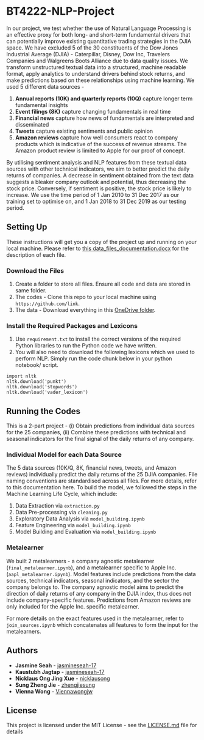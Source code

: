 # BT4222-NLP-Project

In our project, we test whether the use of Natural Language Processing is an effective proxy for both long- and short-term fundamental drivers that can potentially improve existing quantitative trading strategies in the DJIA space. We have excluded 5 of the 30 constituents of the Dow Jones Industrial Average (DJIA) - Caterpillar, Disney, Dow Inc, Travelers Companies and Walgreens Boots Alliance due to data quality issues. We transform unstructured textual data into a structured, machine readable format, apply analytics to understand drivers behind stock returns, and make predictions based on these relationships using machine learning. We used 5 different data sources - 
1. __Annual reports (10K) and quarterly reports (10Q)__ capture longer term fundamental insights
2. __Event filings (8K)__ capture changing fundamentals in real time
3. __Financial news__ capture how news of fundamentals are interpreted and disseminated
4. __Tweets__ capture existing sentiments and public opinion
5. __Amazon reviews__ capture how well consumers react to company products which is indicative of the success of revenue streams. The Amazon product review is limited to Apple for our proof of concept. 

By utilising sentiment analysis and NLP features from these textual data sources with other technical indicators, we aim to better predict the daily returns of companies. A decrease in sentiment obtained from the text data suggests a bleaker company outlook and potential, thus decreasing the stock price. Conversely, if sentiment is positive, the stock price is likely to increase.  We use the time period of 1 Jan 2010 to 31 Dec 2017 as our training set to optimise on, and 1 Jan 2018 to 31 Dec 2019 as our testing period. 

## Setting Up
These instructions will get you a copy of the project up and running on your local machine. Please refer to <a href="http://recordit.co/" target="_blank">this data_files_documentation.docx</a> for the description of each file.

### Download the Files
1. Create a folder to store all files. Ensure all code and data are stored in same folder.
2. The codes - Clone this repo to your local machine using `https://github.com/link`.
3. The data - Download everything in this <a href="http://recordit.co/" target="_blank">OneDrive folder</a>.

### Install the Required Packages and Lexicons
1. Use `requirement.txt` to install the correct versions of the required Python libraries to run the Python code we have written.
2. You will also need to download the following lexicons which we used to perform NLP. Simply run the code chunk below in your python notebook/ script.
``` 
import nltk
nltk.download('punkt')
nltk.download('stopwords')
nltk.download('vader_lexicon')
```

## Running the Codes
This is a 2-part project - (i) Obtain predictions from individual data sources for the 25 companies, (ii) Combine these predictions with technical and seasonal indicators for the final signal of the daily returns of any company.

### Individual Model for each Data Source
The 5 data sources (10K/Q, 8K, financial news, tweets, and Amazon reviews) individually predict the daily returns of the 25 DJIA companies. File naming conventions are standardised across all files. For more details, refer to this documentation here. To build the model, we followed the steps in the Machine Learning Life Cycle, which include:
1. Data Extraction via `extraction.py`
2. Data Pre-processing via `cleaning.py`
3. Exploratory Data Analysis via `model_building.ipynb`
4. Feature Engineering via `model_building.ipynb`
5. Model Building and Evaluation via `model_building.ipynb`

### Metalearner
We built 2 metalearners - a company agnostic metalearner (`final_metalearner.ipynb`), and a metalearner specific to Apple Inc. (`aapl_metalearner.ipynb`). Model features include predictions from the data sources, technical indicators, seasonal indicators, and the sector the company belongs to. The company agnostic model aims to predict the direction of daily returns of any company in the DJIA index, thus does not include company-specific features. Predictions from Amazon reviews are only included for the Apple Inc. specific metalearner.

For more details on the exact features used in the metalearner, refer to `join_sources.ipynb` which concatenates all features to form the input for the metalearners.

## Authors

* **Jasmine Seah** - [jasmineseah-17](https://github.com/jasmineseah-17)
* **Kaustubh Jagtap** - [jasmineseah-17](https://github.com/nicklausong)
* **Nicklaus Ong Jing Xue** - [nicklausong](https://github.com/nicklausong)
* **Sung Zheng Jie** - [zhengjiesung](https://github.com/zhengjiesung)
* **Vienna Wong** - [Viennawongjw](https://github.com/Viennawongjw)

## License

This project is licensed under the MIT License - see the [LICENSE.md](LICENSE.md) file for details
